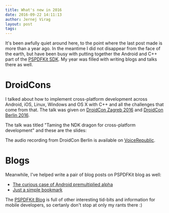 ```yaml
---
title: What's new in 2016
date: 2016-09-22 14:11:13
author: Jernej Virag
layout: post
tags:
---
```


It's been awfully quiet around here, to the point where the last post made is more than a year ago. In the meantime I did not disappear from the face of the earth, but have been busy with putting together the Android and C++ part of the [PSPDFKit SDK](https://pspdfkit.com/). My year was filled with writing blogs and talks there as well. 

# DroidCons

I talked about how to implement cross-platform development across Android, iOS, Linux, Windows and OS X with C++ and all the challenges that come from that. The talk was given on [DroidCon Zagreb 2016](http://droidcon.hr/en/sessions/taming-ndk-dragon-cross-platform-development-0) and [DroidCon Berlin 2016](https://droidcon.de/en/sessions/taming-ndk-dragon-cross-platform-development).

The talk was titled "Taming the NDK dragon for cross-platform development" and these are the slides: 

<script async class="speakerdeck-embed" data-id="003033df234f4e6094aab30b9c11bd6f" data-ratio="1.77777777777778" src="//speakerdeck.com/assets/embed.js"></script>

The audio recording from DroidCon Berlin is available on [VoiceRepublic](https://www.voicerepublic.com/talks/taming-the-ndk-dragon-for-cross-platform-development).

# Blogs

Meanwhile, I've helped write a pair of blog posts on PSPDFKit blog as well:

* [The curious case of Android premultiplied alpha](https://pspdfkit.com/blog/2016/a-curious-case-of-android-alpha/)
* [Just a simple bookmark](https://pspdfkit.com/blog/2016/just-a-simple-bookmark/)

The [PSPDFKit Blog](https://pspdfkit.com/blog/) is full of other interesting tid-bits and information for mobile developers, so certanly don't stop at only my rants there :)

<!-- more -->